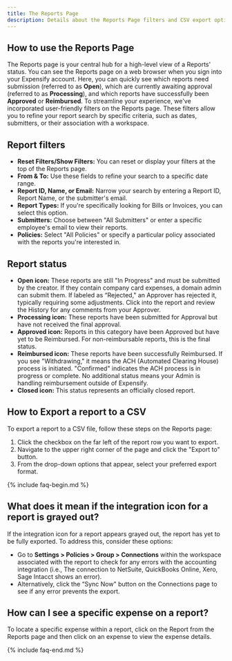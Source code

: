 ```yaml
---
title: The Reports Page
description: Details about the Reports Page filters and CSV export options
---
```


## How to use the Reports Page
The Reports page is your central hub for a high-level view of a Reports' status. You can see the Reports page on a web browser when you sign into your Expensify account. 
Here, you can quickly see which reports need submission (referred to as **Open**), which are currently awaiting approval (referred to as **Processing**), and which reports have successfully been **Approved** or **Reimbursed**.
To streamline your experience, we've incorporated user-friendly filters on the Reports page. These filters allow you to refine your report search by specific criteria, such as dates, submitters, or their association with a workspace. 

## Report filters
- **Reset Filters/Show Filters:** You can reset or display your filters at the top of the Reports page.
- **From & To:** Use these fields to refine your search to a specific date range.
- **Report ID, Name, or Email:** Narrow your search by entering a Report ID, Report Name, or the submitter's email.
- **Report Types:** If you're specifically looking for Bills or Invoices, you can select this option.
- **Submitters:** Choose between "All Submitters" or enter a specific employee's email to view their reports.
- **Policies:** Select "All Policies" or specify a particular policy associated with the reports you're interested in.

## Report status
- **Open icon:** These reports are still "In Progress" and must be submitted by the creator. If they contain company card expenses, a domain admin can submit them. If labeled as “Rejected," an Approver has rejected it, typically requiring some adjustments. Click into the report and review the History for any comments from your Approver.
- **Processing icon:** These reports have been submitted for Approval but have not received the final approval.
- **Approved icon:** Reports in this category have been Approved but have yet to be Reimbursed. For non-reimbursable reports, this is the final status.
- **Reimbursed icon:** These reports have been successfully Reimbursed. If you see "Withdrawing," it means the ACH (Automated Clearing House) process is initiated. "Confirmed" indicates the ACH process is in progress or complete. No additional status means your Admin is handling reimbursement outside of Expensify.
- **Closed icon:** This status represents an officially closed report.


## How to Export a report to a CSV
To export a report to a CSV file, follow these steps on the Reports page:

1. Click the checkbox on the far left of the report row you want to export.
2. Navigate to the upper right corner of the page and click the "Export to" button.
3. From the drop-down options that appear, select your preferred export format.

{% include faq-begin.md %}
## What does it mean if the integration icon for a report is grayed out? 
If the integration icon for a report appears grayed out, the report has yet to be fully exported. 
To address this, consider these options:
- Go to **Settings > Policies > Group > Connections** within the workspace associated with the report to check for any errors with the accounting integration (i.e., The connection to NetSuite, QuickBooks Online, Xero, Sage Intacct shows an error).
- Alternatively, click the “Sync Now" button on the Connections page to see if any error prevents the export.

## How can I  see a specific expense on a report? 
To locate a specific expense within a report, click on the Report from the Reports page and then click on an expense to view the expense details.  

{% include faq-end.md %}

